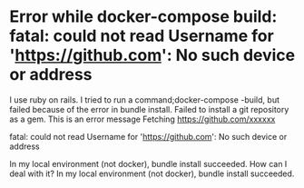 
# Error while docker-compose build: fatal: could not read Username for 'https://github.com': No such device or address

I use ruby on rails.
I tried to run a command;docker-compose -build, but failed because of the error in bundle install.
Failed to install a git repository as a gem.
This is an error message
Fetching https://github.com/xxxxxx

fatal: could not read Username for 'https://github.com': No such device or address

In my local environment (not docker), bundle install succeeded.
How can I deal with it?
In my local environment (not docker), bundle install succeeded.

        